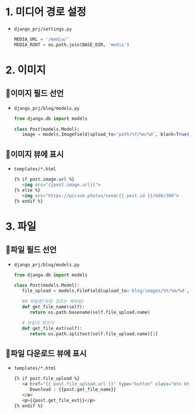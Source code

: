 # 1. 미디어 경로 설정
- `django_prj/settings.py`
   ```py
   MEDIA_URL = '/media/'
   MEDIA_ROOT = os.path.join(BASE_DIR, 'media')

# 2. 이미지
## 📌이미지 필드 선언
- `django_prj/blog/models.py`
   ```py
   from django.db import models

   class Post(models.Model):
      image = models.ImageField(upload_to='path/%Y/%m/%d', blank=True)
   ```

## 📌이미지 뷰에 표시
- `templates/*.html`
   ```html
   {% if post.image.url %}
      <img src="{{post.image.url}}">
   {% else %}
      <img src="https://picsum.photos/seed/{{ post.id }}/600/300">
   {% endif %}
   ```

# 3. 파일
## 📌파일 필드 선언
- `django_prj/blog/models.py`
   ```py
   from django.db import models

   class Post(models.Model):
      file_upload = models.FileField(upload_to='blog/images/%Y/%m/%d', blank=True)

      ## 파일명(파일 경로는 제외됨)
      def get_file_name(self):
         return os.path.basename(self.file_upload.name)

      # 파일의 확장자
      def get_file_ext(self):
         return os.path.splitext(self.file_upload.name)[1]
   ```
## 📌파일 다운로드 뷰에 표시
- `templates/*.html`
   ```html
   {% if post.file_upload %}
      <a href="{{ post.file_upload.url }}" type="button" class="btn btn-outline-dark" role="button" download>
         Download : {{post.get_file_name}}
      </a>
      <p>{{post.get_file_ext}}</p>
   {% endif %}
   ```
